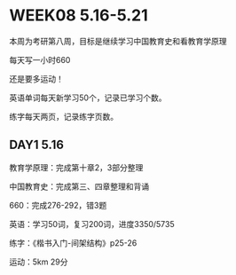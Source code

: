 # WEEK08 5.16-5.21

本周为考研第八周，目标是继续学习中国教育史和看教育学原理

每天写一小时660

还是要多运动！

英语单词每天新学习50个，记录已学习个数。

练字每天两页，记录练字页数。

## DAY1 5.16

教育学原理：完成第十章2，3部分整理

中国教育史：完成第三、四章整理和背诵

660：完成276-292，错3题

英语：学习50词，复习200词，进度3350/5735

练字：《楷书入门-间架结构》p25-26

运动：5km 29分